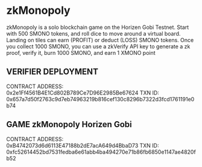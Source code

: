 # zkMonopoly
zkMonopoly is a solo blockchain game on the Horizen Gobi Testnet. Start with 500 SMONO tokens, and roll dice to move around a virtual board. Landing on tiles can earn (PROFIT) or deduct (LOSS) SMONO tokens. Once you collect 1000 SMONO, you can use a zkVerify API key to generate a zk proof, verify it, burn 1000 SMONO, and earn 1 XMONO point

## VERIFIER DEPLOYMENT
CONTRACT ADDRESS: 0x2e1Ff4561B4E1Cd802B789Ce7D96E2985Be67624
TXN ID: 0x657a7d50f2763c9d7eb74963219b816cef130c8296b7322d3fcd1761191e0b74

## GAME zkMonopoly Horizen Gobi
CONTRACT ADDRESS: 0xB4742073d6d6113E47188b2dE7acA649d4BbaD73
TXN ID: 0xfc52614452bd7531fedba6e61abb4ba494270e71b86fb6850e1147ae4820fb52
